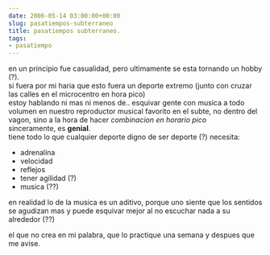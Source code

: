 ```yaml
---  
date: 2006-05-14 03:00:00+00:00  
slug: pasatiempos-subterraneo  
title: pasatiempos subterraneo.  
tags:  
- pasatiempo  
---  
```

  
en un principio fue casualidad, pero ultimamente se esta tornando un hobby (?).    
si fuera por mi haria que esto fuera un deporte extremo (junto con cruzar las calles en el microcentro en hora pico)    
estoy hablando ni mas ni menos de.. esquivar gente con musica a todo volumen  en nuestro reproductor musical favorito en el subte, no dentro del vagon,  sino a la hora de hacer *combinacion en horario pico*    
sinceramente, es **genial**.    
tiene todo lo que cualquier deporte digno de ser deporte (?) necesita:    
* adrenalina    
* velocidad    
* reflejos    
* tener agilidad (?)    
* musica (??)    
    
en realidad lo de la musica es un aditivo, porque uno siente que los sentidos se agudizan mas y puede esquivar mejor al no escuchar nada a su alrededor (??)    
    
el que no crea en mi palabra, que lo practique una semana y despues que me avise.  
